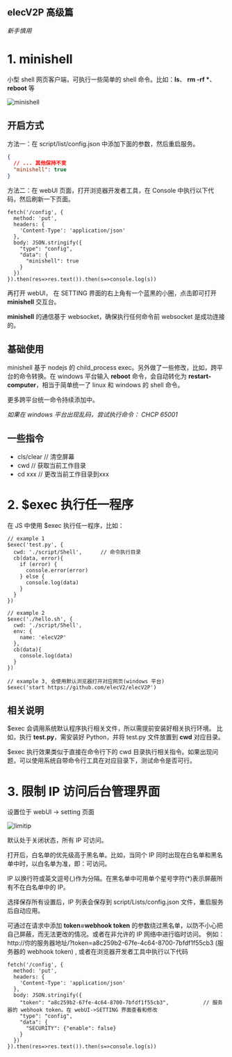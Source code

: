 ## elecV2P 高级篇

*新手慎用*

# 1. minishell

小型 shell 网页客户端，可执行一些简单的 shell 命令。比如：**ls**、 **rm -rf \***、 **reboot** 等

![minishell](https://raw.githubusercontent.com/elecV2/elecV2P-dei/master/docs/res/minishell.png)

## 开启方式

方法一：在 script/list/config.json 中添加下面的参数，然后重启服务。

``` JSON
{
  // ... 其他保持不变
  "minishell": true
}
```

方法二：在 webUI 页面，打开浏览器开发者工具，在 Console 中执行以下代码，然后刷新一下页面。
``` JS
fetch('/config', {
  method: 'put',
  headers: {
    'Content-Type': 'application/json'
  },
  body: JSON.stringify({
    "type": "config",
    "data": {
      "minishell": true
    }
  })
}).then(res=>res.text()).then(s=>console.log(s))
```

再打开 webUI， 在 SETTING 界面的右上角有一个蓝黑的小圈，点击即可打开 **minishell** 交互台。

**minishell** 的通信基于 websocket，确保执行任何命令前 websocket 是成功连接的。

## 基础使用

minishell 基于 nodejs 的 child_process exec。另外做了一些修改，比如，跨平台的命令转换。在 windows 平台输入 **reboot** 命令，会自动转化为 **restart-computer**，相当于简单统一了 linux 和 windows 的 shell 命令。

更多跨平台统一命令持续添加中。

*如果在 windows 平台出现乱码，尝试执行命令： CHCP 65001*

## 一些指令

- cls/clear   // 清空屏幕
- cwd         // 获取当前工作目录
- cd xxx      // 更改当前工作目录到xxx

# 2. $exec 执行任一程序

在 JS 中使用 $exec 执行任一程序，比如：

``` JS $exec
// example 1
$exec('test.py', {
  cwd: './script/Shell',      // 命令执行目录
  cb(data, error){
    if (error) {
      console.error(error)
    } else {
      console.log(data)
    }
  }
})

// example 2
$exec('./hello.sh', {
  cwd: './script/Shell',
  env: {
    name: 'elecV2P'
  },
  cb(data){
    console.log(data)
  }
})

// example 3, 会使用默认浏览器打开对应网页(windows 平台)
$exec('start https://github.com/elecV2/elecV2P')
```

## 相关说明

$exec 会调用系统默认程序执行相关文件，所以需提前安装好相关执行环境。
比如，执行 **test.py**，需安装好 Python，并将 test.py 文件放置到 **cwd** 对应目录。

$exec 执行效果类似于直接在命令行下的 cwd 目录执行相关指令。如果出现问题，可以使用系统自带命令行工具在对应目录下，测试命令是否可行。

# 3. 限制 IP 访问后台管理界面

设置位于 webUI -> setting 页面

![limitip](https://raw.githubusercontent.com/elecV2/elecV2P-dei/master/docs/res/limitip.png)

默认处于关闭状态，所有 IP 可访问。

打开后，白名单的优先级高于黑名单。比如，当同个 IP 同时出现在白名单和黑名单中时，以白名单为准，即：可访问。

IP 以换行符或英文逗号(,)作为分隔。在黑名单中可用单个星号字符(\*)表示屏蔽所有不在白名单中的 IP。

选择保存所有设置后，IP 列表会保存到 script/Lists/config.json 文件，重启服务后自动应用。

可通过在请求中添加 **token=webhook token** 的参数绕过黑名单，以防不小心把自己屏蔽，而无法更改的情况。或者在非允许的 IP 网络中进行临时访问。
例如：http://你的服务器地址/?token=a8c259b2-67fe-4c64-8700-7bfdf1f55cb3 (服务器的 webhook token) , 或者在浏览器开发者工具中执行以下代码

``` JS
fetch('/config', {
  method: 'put',
  headers: {
    'Content-Type': 'application/json'
  },
  body: JSON.stringify({
    "token": "a8c259b2-67fe-4c64-8700-7bfdf1f55cb3",           // 服务器的 webhook token。在 webUI->SETTING 界面查看和修改
    "type": "config",
    "data": {
      "SECURITY": {"enable": false}
    }
  })
}).then(res=>res.text()).then(s=>console.log(s))
```